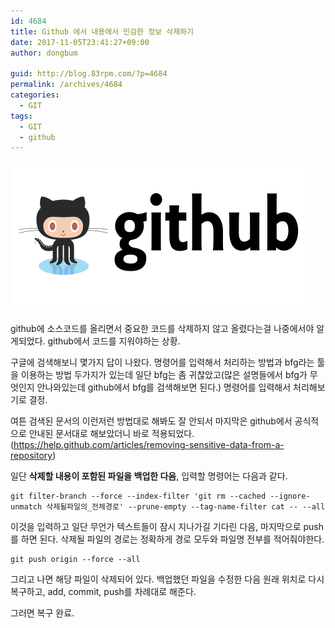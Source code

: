 ```yaml
---
id: 4684
title: Github 에서 내용에서 민감한 정보 삭제하기
date: 2017-11-05T23:41:27+09:00
author: dongbum

guid: http://blog.83rpm.com/?p=4684
permalink: /archives/4684
categories:
  - GIT
tags:
  - GIT
  - github
---
```

![](/assets/images/github-card.png)

github에 소스코드를 올리면서 중요한 코드를 삭제하지 않고 올렸다는걸 나중에서야 알게되었다. github에서 코드를 지워야하는 상황.

구글에 검색해보니 몇가지 답이 나왔다. 명령어를 입력해서 처리하는 방법과 bfg라는 툴을 이용하는 방법 두가지가 있는데 일단 bfg는 좀 귀찮았고(많은 설명들에서 bfg가 무엇인지 안나와있는데 github에서 bfg를 검색해보면 된다.) 명령어를 입력해서 처리해보기로 결정.

여튼 검색된 문서의 이런저런 방법대로 해봐도 잘 안되서 마지막은 github에서 공식적으로 안내된 문서대로 해보았더니 바로 적용되었다. (<https://help.github.com/articles/removing-sensitive-data-from-a-repository>)

일단 **삭제할 내용이 포함된 파일을 백업한 다음**, 입력할 명령어는 다음과 같다.

```
git filter-branch --force --index-filter 'git rm --cached --ignore-unmatch 삭제될파일의_전체경로' --prune-empty --tag-name-filter cat -- --all
```

이것을 입력하고 일단 무언가 텍스트들이 잠시 지나가길 기다린 다음, 마지막으로 push를 하면 된다. 삭제될 파일의 경로는 정확하게 경로 모두와 파일명 전부를 적어줘야한다.

```
git push origin --force --all
```

그리고 나면 해당 파일이 삭제되어 있다. 백업했던 파일을 수정한 다음 원래 위치로 다시 복구하고, add, commit, push를 차례대로 해준다.

그러면 복구 완료.
